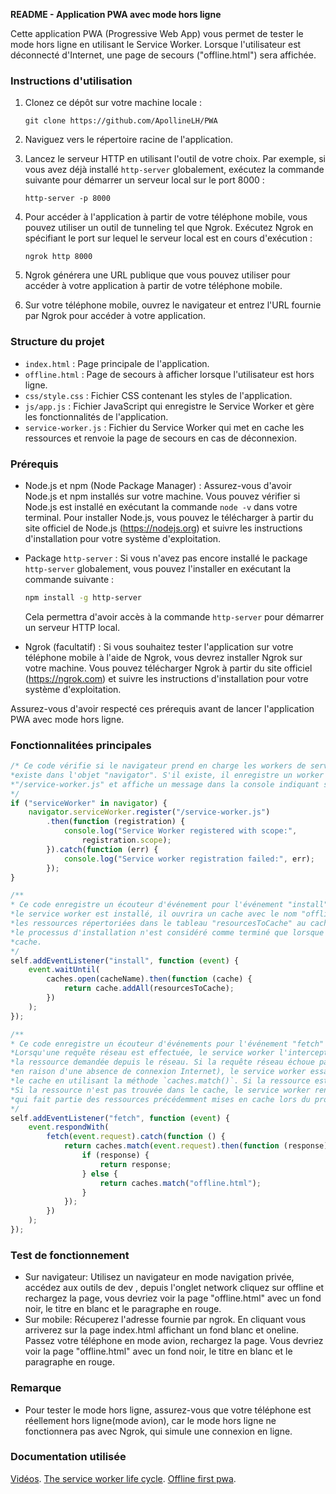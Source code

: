 
**README - Application PWA avec mode hors ligne**

Cette application PWA (Progressive Web App) vous permet de tester le mode hors ligne en utilisant le Service Worker. Lorsque l'utilisateur est déconnecté d'Internet, une page de secours ("offline.html") sera affichée.

### Instructions d'utilisation


1. Clonez ce dépôt sur votre machine locale :

   ```
   git clone https://github.com/ApollineLH/PWA
   ```

2. Naviguez vers le répertoire racine de l'application.

3. Lancez le serveur HTTP en utilisant l'outil de votre choix. Par exemple, si vous avez déjà installé `http-server` globalement, exécutez la commande suivante pour démarrer un serveur local sur le port 8000 :

   ```
   http-server -p 8000
   ```

4. Pour accéder à l'application à partir de votre téléphone mobile, vous pouvez utiliser un outil de tunneling tel que Ngrok. Exécutez Ngrok en spécifiant le port sur lequel le serveur local est en cours d'exécution :

   ```
   ngrok http 8000
   ```

5. Ngrok générera une URL publique que vous pouvez utiliser pour accéder à votre application à partir de votre téléphone mobile.

6. Sur votre téléphone mobile, ouvrez le navigateur et entrez l'URL fournie par Ngrok pour accéder à votre application.


### Structure du projet

- `index.html` : Page principale de l'application.
- `offline.html` : Page de secours à afficher lorsque l'utilisateur est hors ligne.
- `css/style.css` : Fichier CSS contenant les styles de l'application.
- `js/app.js` : Fichier JavaScript qui enregistre le Service Worker et gère les fonctionnalités de l'application.
- `service-worker.js` : Fichier du Service Worker qui met en cache les ressources et renvoie la page de secours en cas de déconnexion.

### Prérequis

- Node.js et npm (Node Package Manager) : Assurez-vous d'avoir Node.js et npm installés sur votre machine. Vous pouvez vérifier si Node.js est installé en exécutant la commande `node -v` dans votre terminal. Pour installer Node.js, vous pouvez le télécharger à partir du site officiel de Node.js (https://nodejs.org) et suivre les instructions d'installation pour votre système d'exploitation.

- Package `http-server` : Si vous n'avez pas encore installé le package `http-server` globalement, vous pouvez l'installer en exécutant la commande suivante :

  ```bash
  npm install -g http-server
  ```

  Cela permettra d'avoir accès à la commande `http-server` pour démarrer un serveur HTTP local.

- Ngrok (facultatif) : Si vous souhaitez tester l'application sur votre téléphone mobile à l'aide de Ngrok, vous devrez installer Ngrok sur votre machine. Vous pouvez télécharger Ngrok à partir du site officiel (https://ngrok.com) et suivre les instructions d'installation pour votre système d'exploitation.

Assurez-vous d'avoir respecté ces prérequis avant de lancer l'application PWA avec mode hors ligne.

### Fonctionnalitées principales

```js
/* Ce code vérifie si le navigateur prend en charge les workers de service en vérifiant si la propriété "serviceWorker"
*existe dans l'objet "navigator". S'il existe, il enregistre un worker de service situé à l'emplacement 
*"/service-worker.js" et affiche un message dans la console indiquant si l'enregistrement a réussi ou non. 
*/
if ("serviceWorker" in navigator) {
    navigator.serviceWorker.register("/service-worker.js")
        .then(function (registration) {
            console.log("Service Worker registered with scope:",
                registration.scope);
        }).catch(function (err) {
            console.log("Service worker registration failed:", err);
        });
}
```
```js
/**
* Ce code enregistre un écouteur d'événement pour l'événement "install" sur le service worker. Lorsque
*le service worker est installé, il ouvrira un cache avec le nom "offline-cache" et ajoutera
*les ressources répertoriées dans le tableau "resourcesToCache" au cache. La méthode "waitUntil" garantit que
*le processus d'installation n'est considéré comme terminé que lorsque toutes les ressources ont été ajoutées au
*cache.
*/
self.addEventListener("install", function (event) {
    event.waitUntil(
        caches.open(cacheName).then(function (cache) {
            return cache.addAll(resourcesToCache);
        })
    );
});
```
```js
/**
* Ce code enregistre un écouteur d'événements pour l'événement "fetch" sur le service worker.
*Lorsqu'une requête réseau est effectuée, le service worker l'intercepte et essaie de récupérer
*la ressource demandée depuis le réseau. Si la requête réseau échoue par exemple,
*en raison d'une absence de connexion Internet), le service worker essaie de récupérer la ressource depuis 
*le cache en utilisant la méthode `caches.match()`. Si la ressource est trouvée dans le cache, elle est renvoyée au navigateur.
*Si la ressource n'est pas trouvée dans le cache, le service worker renvoie la page "offline.html", 
*qui fait partie des ressources précédemment mises en cache lors du processus d'installation. 
*/
self.addEventListener("fetch", function (event) {
    event.respondWith(
        fetch(event.request).catch(function () {
            return caches.match(event.request).then(function (response) {
                if (response) {
                    return response;
                } else {
                    return caches.match("offline.html");
                }
            });
        })
    );
});
```


### Test de fonctionnement 

- Sur navigateur:
    Utilisez un navigateur en mode navigation privée, accédez aux outils de dev , depuis l'onglet network cliquez sur offline et rechargez la page, vous devriez voir la page "offline.html" avec un fond noir, le titre en blanc et le paragraphe en rouge.
- Sur mobile:
    Récuperez l'adresse fournie par ngrok. En cliquant vous arriverez sur la page index.html affichant un fond blanc et oneline. Passez votre téléphone en mode avion, rechargez la page. Vous devriez voir la page "offline.html" avec un fond noir, le titre en blanc et le paragraphe en rouge.

### Remarque

- Pour tester le mode hors ligne, assurez-vous que votre téléphone est réellement hors ligne(mode avion), car le mode hors ligne ne fonctionnera pas avec Ngrok, qui simule une connexion en ligne.

### Documentation utilisée

[Vidéos](https://www.youtube.com/watch?v=WKFezD292Dw).
[The service worker life cycle](https://web.dev/service-worker-lifecycle/).
[Offline first pwa](https://schoovaertswout.medium.com/offline-first-with-progressive-web-apps-part-1-3-102e61992567).


